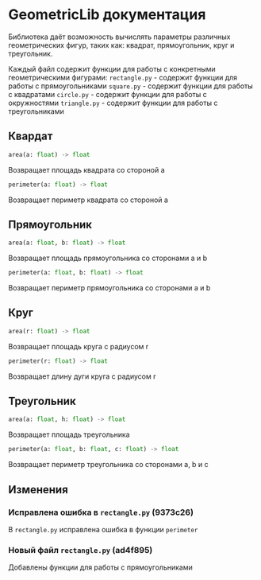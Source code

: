 # GeometricLib документация
Библиотека даёт возможность вычислять параметры различных геометрических фигур, таких как: квадрат, прямоугольник, круг и треугольник.

Каждый файл содержит функции для работы с конкретными геометрическими фигурами:
```rectangle.py``` - содержит функции для работы с прямоугольниками
```square.py``` - содержит функции для работы с квадратами
```circle.py``` - содержит функции для работы с окружностями
```triangle.py``` - содержит функции для работы с треугольниками

## Квардат
```python
area(a: float) -> float
```
Возвращает площадь квадрата со стороной a

```python
perimeter(a: float) -> float
```
Возвращает периметр квадрата со стороной a

## Прямоугольник
```python
area(a: float, b: float) -> float
```
Возвращает площадь прямоугольника со сторонами a и b

```python
perimeter(a: float, b: float) -> float
```
Возвращает периметр прямоугольника со сторонами a и b

## Круг
```python
area(r: float) -> float
```
Возвращает площадь круга с радиусом r

```python
perimeter(r: float) -> float
```
Возвращает длину дуги круга с радиусом r

## Треугольник
```python
area(a: float, h: float) -> float
```
Возвращает площадь треугольника 

```python
perimeter(a: float, b: float, c: float) -> float
```
Возвращает периметр треугольника со сторонами a, b и c

## Изменения
### Исправлена ошибка в ```rectangle.py``` (9373c26)
В ```rectangle.py``` исправлена ошибка в функции ```perimeter```

### Новый файл ```rectangle.py``` (ad4f895)
Добавлены функции для работы с прямоугольниками